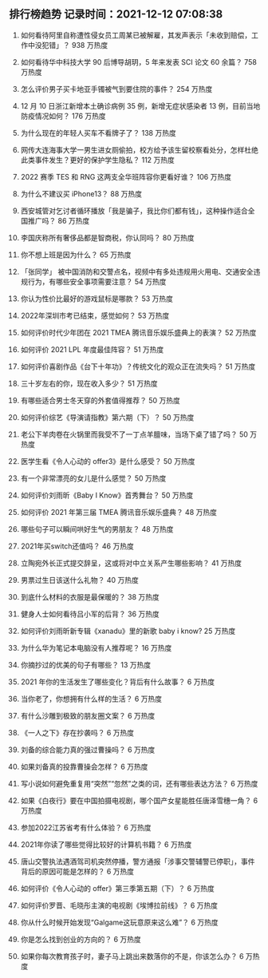 
## 排行榜趋势 记录时间：2021-12-12 07:08:38
  
  1. 如何看待阿里自称遭性侵女员工周某已被解雇，其发声表示「未收到赔偿，工作中没犯错」？ 938 万热度
    
  2. 如何看待华中科技大学 90 后博导胡玥，5 年来发表 SCI 论文 60 余篇？ 758 万热度
    
  3. 怎么评价男子买卡地亚手镯被气到要住院的事件？ 254 万热度
    
  4. 12 月 10 日浙江新增本土确诊病例 35 例，新增无症状感染者 13 例，目前当地防疫情况如何？ 176 万热度
    
  5. 为什么现在的年轻人买车不看牌子了？ 138 万热度
    
  6. 网传大连海事大学一男生进女厕偷拍，校方给予该生留校察看处分，怎样杜绝此类事件发生？更好的保护学生隐私？ 112 万热度
    
  7. 2022 赛季 TES 和 RNG 这两支全华班阵容你更看好谁？ 106 万热度
    
  8. 为什么不建议买 iPhone13？ 88 万热度
    
  9. 西安城管对乞讨者循环播放「我是骗子，我比你们都有钱」，这种操作适合全国推广吗？ 86 万热度
    
  10. 李国庆称所有奢侈品都是智商税，你认同吗？ 80 万热度
    
  11. 你不想上班是因为什么？ 65 万热度
    
  12. 「张同学」 被中国消防和交警点名，视频中有多处违规用火用电、交通安全违规行为，有哪些安全事项需要注意？ 54 万热度
    
  13. 你认为性价比最好的游戏鼠标是哪款？ 53 万热度
    
  14. 2022年深圳市考已结束，感觉如何？ 53 万热度
    
  15. 如何评价时代少年团在 2021 TMEA 腾讯音乐娱乐盛典上的表演？ 52 万热度
    
  16. 如何评价 2021 LPL 年度最佳阵容？ 51 万热度
    
  17. 如何评价喜剧作品《台下十年功》？传统文化的观众正在流失吗？ 51 万热度
    
  18. 三十岁左右的你，现在收入多少？ 51 万热度
    
  19. 有哪些适合男士冬天穿的外套值得推荐？ 50 万热度
    
  20. 如何评价综艺《导演请指教》第六期（下）？ 50 万热度
    
  21. 老公下羊肉卷在火锅里而我受不了一丁点羊膻味，当场下桌了错了吗？ 50 万热度
    
  22. 医学生看《令人心动的 offer3》是什么感受？ 50 万热度
    
  23. 有一个非常漂亮的女儿是什么感觉？ 50 万热度
    
  24. 如何评价刘雨昕《Baby I Know》首秀舞台？ 50 万热度
    
  25. 如何评价 2021 年第三届 TMEA 腾讯音乐娱乐盛典？ 48 万热度
    
  26. 哪些句子可以瞬间哄好生气的男朋友？ 48 万热度
    
  27. 2021年买switch还值吗？ 46 万热度
    
  28. 立陶宛外长正式提交辞呈，这或将对中立关系产生哪些影响？ 41 万热度
    
  29. 男票过生日该送什么礼物？ 40 万热度
    
  30. 到底什么材料的衣服是最保暖的？ 38 万热度
    
  31. 健身人士如何看待吕小军的后背？ 36 万热度
    
  32. 如何评价刘雨昕新专辑《xanadu》里的新歌 baby i know? 25 万热度
    
  33. 为什么华为笔记本电脑没有人推荐呢？ 16 万热度
    
  34. 你摘抄过的优美的句子有哪些？ 13 万热度
    
  35. 2021 年你的生活发生了哪些变化？背后有什么故事？ 6 万热度
    
  36. 当你老了，你想拥有什么样的生活？ 6 万热度
    
  37. 有什么沙雕到极致的朋友圈文案？ 6 万热度
    
  38. 《一人之下》存在抄袭吗？ 6 万热度
    
  39. 刘备的综合能力真的强过曹操吗？ 6 万热度
    
  40. 如果刘备真的投靠曹操会怎样？ 6 万热度
    
  41. 写小说如何避免重复用“突然”“忽然”之类的词，还有哪些表达方法？ 6 万热度
    
  42. 如果《白夜行》要在中国拍摄电视剧，哪个国产女星能胜任唐泽雪穗一角？ 6 万热度
    
  43. 参加2022江苏省考有什么体验？ 6 万热度
    
  44. 2021年你读了哪些觉得比较好的计算机书籍？ 6 万热度
    
  45. 唐山交警执法遇酒驾司机突然停播，警方通报「涉事交警辅警已停职」，事件背后的原因可能是怎样的？ 6 万热度
    
  46. 如何评价《令人心动的 offer》第三季第五期（下）？ 6 万热度
    
  47. 如何评价罗晋、毛晓彤主演的电视剧《埃博拉前线》？ 6 万热度
    
  48. 你从什么时候开始发现“Galgame这玩意原来这么难”？ 6 万热度
    
  49. 你是怎么找到创业的方向的？ 6 万热度
    
  50. 如果你每次教育孩子时，妻子马上跳出来数落你的不是，你该怎么办？ 6 万热度
    